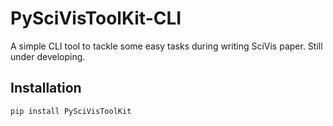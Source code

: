 # PySciVisToolKit-CLI
A simple CLI tool to tackle some easy tasks during writing SciVis paper. Still under developing.

## Installation
```bash
pip install PySciVisToolKit
```